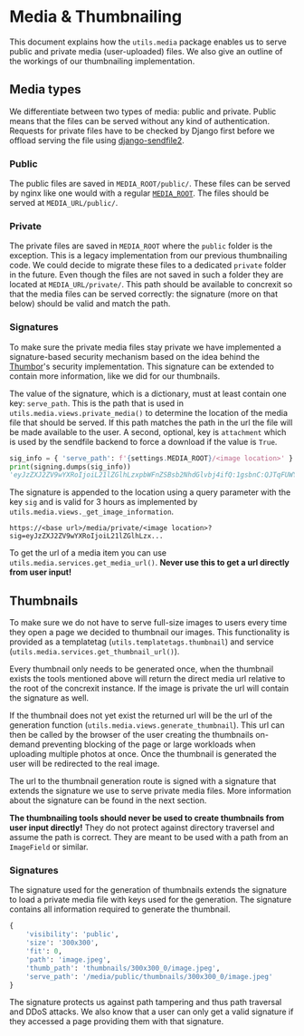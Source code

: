 # Media & Thumbnailing

This document explains how the `utils.media` package enables us to serve public
and private media (user-uploaded) files. We also give an outline of the
workings of our thumbnailing implementation.


## Media types

We differentiate between two types of media: public and private. Public means
that the files can be served without any kind of authentication. Requests for
private files have to be checked by Django first before we offload serving
the file using [django-sendfile2](https://github.com/moggers87/django-sendfile2). 


### Public

The public files are saved in `MEDIA_ROOT/public/`.
These files can be served by nginx like one would with a regular
[`MEDIA_ROOT`](https://docs.djangoproject.com/en/2.1/ref/settings/#media-root).
The files should be served at `MEDIA_URL/public/`.


### Private

The private files are saved in `MEDIA_ROOT` where the `public` folder is
the exception. This is a legacy implementation from our previous thumbnailing
code. We could decide to migrate these files to a dedicated `private` folder
in the future. Even though the files are not saved in such a folder they
are located at `MEDIA_URL/private/`. This path should be available to concrexit
so that the media files can be served correctly: the signature
(more on that below) should be valid and match the path.


### Signatures

To make sure the private media files stay private we have implemented a
signature-based security mechanism based on the idea behind the
[Thumbor](https://thumbor.readthedocs.io/en/latest/security.html)'s security
implementation. This signature can be extended to contain more information,
like we did for our thumbnails.

The value of the signature, which is a dictionary, must at least contain
one key: `serve_path`. This is the path that is used in `utils.media.views.private_media()`
to determine the location of the media file that should be served. If this path
matches the path in the url the file will be made available to the user.
A second, optional, key is `attachment` which is used by the sendfile backend
to force a download if the value is `True`.

```python
sig_info = { 'serve_path': f'{settings.MEDIA_ROOT}/<image location>' }
print(signing.dumps(sig_info))
'eyJzZXJ2ZV9wYXRoIjoiL21lZGlhLzxpbWFnZSBsb2NhdGlvbj4ifQ:1gsbnC:QJTqFUWY6HxMBTEIxYPl9V1yf48'
```

The signature is appended to the location using a query parameter with
the key `sig` and is valid for 3 hours as implemented by
`utils.media.views._get_image_information`.

```
https://<base url>/media/private/<image location>?sig=eyJzZXJ2ZV9wYXRoIjoiL21lZGlhLzx...
```

To get the url of a media item you can use `utils.media.services.get_media_url()`. **Never use this to get a url directly from user input!**


## Thumbnails

To make sure we do not have to serve full-size images to users every time they
open a page we decided to thumbnail our images. This functionality is provided
as a templatetag (`utils.templatetags.thumbnail`) and service (`utils.media.services.get_thumbnail_url()`).

Every thumbnail only needs to be generated once, when the thumbnail exists the
tools mentioned above will return the direct media url relative to the root of
the concrexit instance. If the image is private the url will contain the
signature as well.

If the thumbnail does not yet exist the returned url will be the url of the
generation function (`utils.media.views.generate_thumbnail`). This url can then
be called by the browser of the user creating the thumbnails on-demand preventing
blocking of the page or large workloads when uploading multiple photos at once.
Once the thumbnail is generated the user will be redirected to the real image.

The url to the thumbnail generation route is signed with a signature that
extends the signature we use to serve private media files. More information
about the signature can be found in the next section.

**The thumbnailing tools should never be used to create thumbnails from user input directly!** 
They do not protect against directory traversel and assume the path is correct. 
They are meant to be used with a path from an `ImageField` or similar.


### Signatures

The signature used for the generation of thumbnails extends the signature to
load a private media file with keys used for the generation. The signature
contains all information required to generate the thumbnail.

```python
{
    'visibility': 'public',
    'size': '300x300',
    'fit': 0,
    'path': 'image.jpeg',
    'thumb_path': 'thumbnails/300x300_0/image.jpeg',
    'serve_path': '/media/public/thumbnails/300x300_0/image.jpeg'
}
```

The signature protects us against path tampering and thus path traversal and
DDoS attacks. We also know that a user can only get a valid signature if
they accessed a page providing them with that signature.
